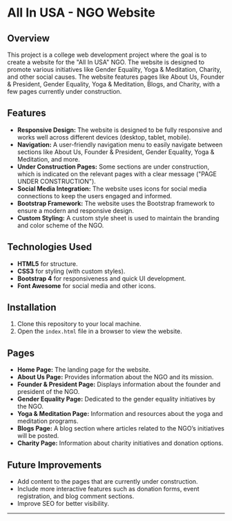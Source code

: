 # All In USA - NGO Website

## Overview
This project is a college web development project where the goal is to create a website for the "All In USA" NGO. The website is designed to promote various initiatives like Gender Equality, Yoga & Meditation, Charity, and other social causes. The website features pages like About Us, Founder & President, Gender Equality, Yoga & Meditation, Blogs, and Charity, with a few pages currently under construction.

## Features
- **Responsive Design:** The website is designed to be fully responsive and works well across different devices (desktop, tablet, mobile).
- **Navigation:** A user-friendly navigation menu to easily navigate between sections like About Us, Founder & President, Gender Equality, Yoga & Meditation, and more.
- **Under Construction Pages:** Some sections are under construction, which is indicated on the relevant pages with a clear message ("PAGE UNDER CONSTRUCTION").
- **Social Media Integration:** The website uses icons for social media connections to keep the users engaged and informed.
- **Bootstrap Framework:** The website uses the Bootstrap framework to ensure a modern and responsive design.
- **Custom Styling:** A custom style sheet is used to maintain the branding and color scheme of the NGO.

## Technologies Used
- **HTML5** for structure.
- **CSS3** for styling (with custom styles).
- **Bootstrap 4** for responsiveness and quick UI development.
- **Font Awesome** for social media and other icons.

## Installation
1. Clone this repository to your local machine.
2. Open the `index.html` file in a browser to view the website.

## Pages
- **Home Page:** The landing page for the website.
- **About Us Page:** Provides information about the NGO and its mission.
- **Founder & President Page:** Displays information about the founder and president of the NGO.
- **Gender Equality Page:** Dedicated to the gender equality initiatives by the NGO.
- **Yoga & Meditation Page:** Information and resources about the yoga and meditation programs.
- **Blogs Page:** A blog section where articles related to the NGO’s initiatives will be posted.
- **Charity Page:** Information about charity initiatives and donation options.

## Future Improvements
- Add content to the pages that are currently under construction.
- Include more interactive features such as donation forms, event registration, and blog comment sections.
- Improve SEO for better visibility.

---
